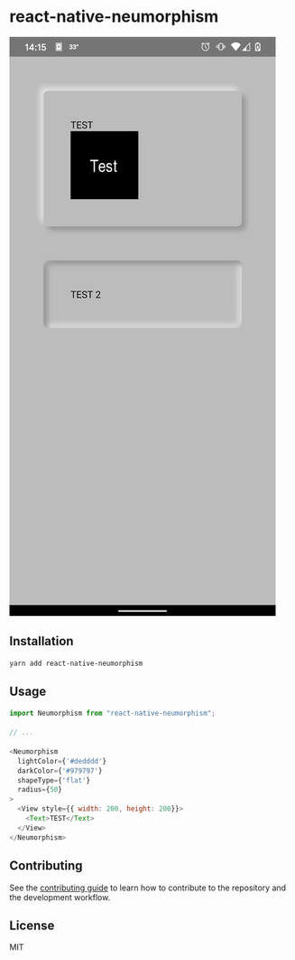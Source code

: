 # react-native-neumorphism

![Screenshot](https://github.com/chr314/react-native-neumorphism/blob/master/screenshot.png?raw=true)

## Installation

```sh
yarn add react-native-neumorphism
```

## Usage

```js
import Neumorphism from "react-native-neumorphism";

// ...

<Neumorphism
  lightColor={'#dedddd'}
  darkColor={'#979797'}
  shapeType={'flat'}
  radius={50}
>
  <View style={{ width: 200, height: 200}}>
    <Text>TEST</Text>
  </View>
</Neumorphism>
```

## Contributing

See the [contributing guide](CONTRIBUTING.md) to learn how to contribute to the repository and the development workflow.

## License

MIT
